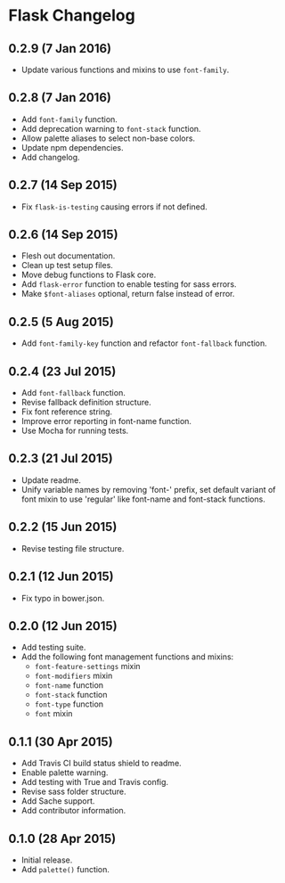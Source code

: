 # Flask Changelog

0.2.9 (7 Jan 2016)
------------------
- Update various functions and mixins to use `font-family`.

0.2.8 (7 Jan 2016)
------------------
- Add `font-family` function.
- Add deprecation warning to `font-stack` function.
- Allow palette aliases to select non-base colors.
- Update npm dependencies.
- Add changelog.

0.2.7 (14 Sep 2015)
-------------------
- Fix `flask-is-testing` causing errors if not defined.

0.2.6 (14 Sep 2015)
------------------
- Flesh out documentation.
- Clean up test setup files.
- Move debug functions to Flask core.
- Add `flask-error` function to enable testing for sass errors.
- Make `$font-aliases` optional, return false instead of error.

0.2.5 (5 Aug 2015)
------------------
- Add `font-family-key` function and refactor `font-fallback` function.

0.2.4 (23 Jul 2015)
------------------
- Add `font-fallback` function.
- Revise fallback definition structure.
- Fix font reference string.
- Improve error reporting in font-name function.
- Use Mocha for running tests.

0.2.3 (21 Jul 2015)
------------------
- Update readme.
- Unify variable names by removing 'font-' prefix, set default variant of font mixin to use 'regular' like font-name and font-stack functions.

0.2.2 (15 Jun 2015)
------------------
- Revise testing file structure.

0.2.1 (12 Jun 2015)
------------------
- Fix typo in bower.json.

0.2.0 (12 Jun 2015)
------------------
- Add testing suite.
- Add the following font management functions and mixins:
    + `font-feature-settings` mixin
    + `font-modifiers` mixin
    + `font-name` function
    + `font-stack` function
    + `font-type` function
    + `font` mixin

0.1.1 (30 Apr 2015)
------------------
- Add Travis CI build status shield to readme.
- Enable palette warning.
- Add testing with True and Travis config.
- Revise sass folder structure.
- Add Sache support.
- Add contributor information.

0.1.0 (28 Apr 2015)
------------------
- Initial release.
- Add `palette()` function.
